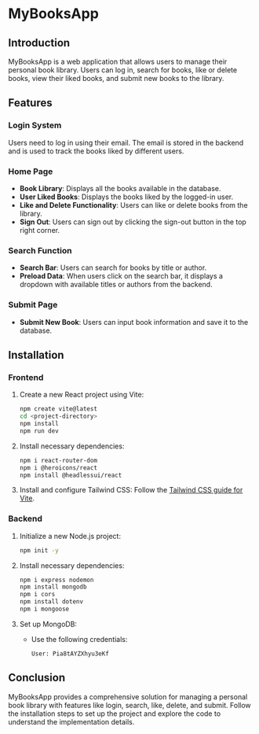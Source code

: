 # MyBooksApp

## Introduction

MyBooksApp is a web application that allows users to manage their personal book library. Users can log in, search for books, like or delete books, view their liked books, and submit new books to the library.





## Features

### Login System
Users need to log in using their email. The email is stored in the backend and is used to track the books liked by different users.

### Home Page
- **Book Library**: Displays all the books available in the database.
- **User Liked Books**: Displays the books liked by the logged-in user.
- **Like and Delete Functionality**: Users can like or delete books from the library.
- **Sign Out**: Users can sign out by clicking the sign-out button in the top right corner.

### Search Function
- **Search Bar**: Users can search for books by title or author.
- **Preload Data**: When users click on the search bar, it displays a dropdown with available titles or authors from the backend.

### Submit Page
- **Submit New Book**: Users can input book information and save it to the database.





## Installation

### Frontend

1. Create a new React project using Vite:
    ```bash
    npm create vite@latest
    cd <project-directory>
    npm install
    npm run dev
    ```

2. Install necessary dependencies:
    ```bash
    npm i react-router-dom
    npm i @heroicons/react
    npm install @headlessui/react
    ```

3. Install and configure Tailwind CSS:
    Follow the [Tailwind CSS guide for Vite](https://tailwindcss.com/docs/guides/vite).

### Backend

1. Initialize a new Node.js project:
    ```bash
    npm init -y
    ```

2. Install necessary dependencies:
    ```bash
    npm i express nodemon
    npm install mongodb
    npm i cors
    npm install dotenv
    npm i mongoose
    ```

3. Set up MongoDB:
    - Use the following credentials:
        ```
        User: Pia8tAYZXhyu3eKf
        ```

## Conclusion

MyBooksApp provides a comprehensive solution for managing a personal book library with features like login, search, like, delete, and submit. Follow the installation steps to set up the project and explore the code to understand the implementation details.
